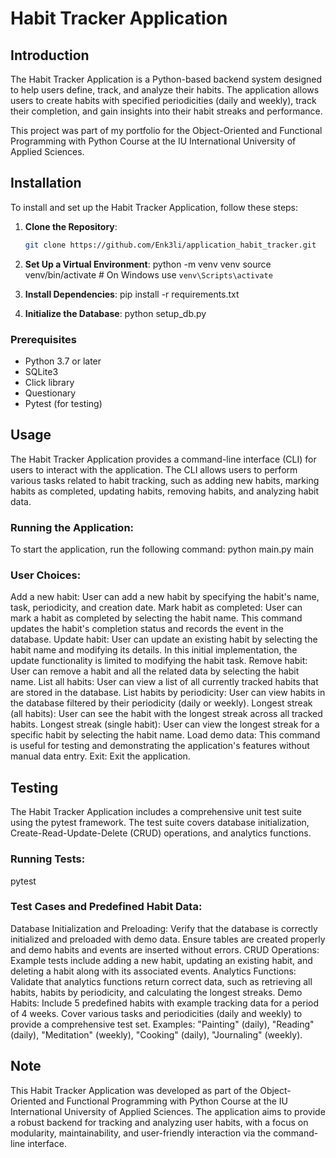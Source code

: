  # Habit Tracker Application

## Introduction

The Habit Tracker Application is a Python-based backend system designed to help users define, track, and analyze their habits. The application allows users to create habits with specified periodicities (daily and weekly), track their completion, and gain insights into their habit streaks and performance.

This project was part of my portfolio for the Object-Oriented and Functional Programming with Python Course at the IU International University of Applied Sciences.

## Installation

To install and set up the Habit Tracker Application, follow these steps:

1. **Clone the Repository**:
   ```bash
   git clone https://github.com/Enk3li/application_habit_tracker.git

   
2. **Set Up a Virtual Environment**:
   python -m venv venv
   source venv/bin/activate  # On Windows use `venv\Scripts\activate`

3. **Install Dependencies**:
   pip install -r requirements.txt
   
4. **Initialize the Database**:
    python setup_db.py

### Prerequisites
- Python 3.7 or later
- SQLite3
- Click library
- Questionary
- Pytest (for testing)

## Usage
The Habit Tracker Application provides a command-line interface (CLI) for users to interact with the application. The CLI allows users to perform various tasks related to habit tracking, such as adding new habits, marking habits as completed, updating habits, removing habits, and analyzing habit data.

### Running the Application:
To start the application, run the following command:
python main.py main

### User Choices:
Add a new habit: User can add a new habit by specifying the habit's name, task, periodicity, and creation date.
Mark habit as completed: User can mark a habit as completed by selecting the habit name. This command updates the habit's completion status and records the event in the database.
Update habit: User can update an existing habit by selecting the habit name and modifying its details. In this initial implementation, the update functionality is limited to modifying the habit task.
Remove habit: User can remove a habit and all the related data by selecting the habit name.
List all habits: User can view a list of all currently tracked habits that are stored in the database.
List habits by periodicity: User can view habits in the database filtered by their periodicity (daily or weekly).
Longest streak (all habits): User can see the habit with the longest streak across all tracked habits.
Longest streak (single habit): User can view the longest streak for a specific habit by selecting the habit name.
Load demo data: This command is useful for testing and demonstrating the application's features without manual data entry.
Exit: Exit the application.

## Testing
The Habit Tracker Application includes a comprehensive unit test suite using the pytest framework. The test suite covers database initialization, Create-Read-Update-Delete (CRUD) operations, and analytics functions.

### Running Tests:
pytest

### Test Cases and Predefined Habit Data:
Database Initialization and Preloading: Verify that the database is correctly initialized and preloaded with demo data. Ensure tables are created properly and demo habits and events are inserted without errors.
CRUD Operations: Example tests include adding a new habit, updating an existing habit, and deleting a habit along with its associated events.
Analytics Functions: Validate that analytics functions return correct data, such as retrieving all habits, habits by periodicity, and calculating the longest streaks.
Demo Habits: Include 5 predefined habits with example tracking data for a period of 4 weeks. Cover various tasks and periodicities (daily and weekly) to provide a comprehensive test set. Examples: "Painting" (daily), "Reading" (daily), "Meditation" (weekly), "Cooking" (daily), "Journaling" (weekly).

## Note
This Habit Tracker Application was developed as part of the Object-Oriented and Functional Programming with Python Course at the IU International University of Applied Sciences. The application aims to provide a robust backend for tracking and analyzing user habits, with a focus on modularity, maintainability, and user-friendly interaction via the command-line interface.

